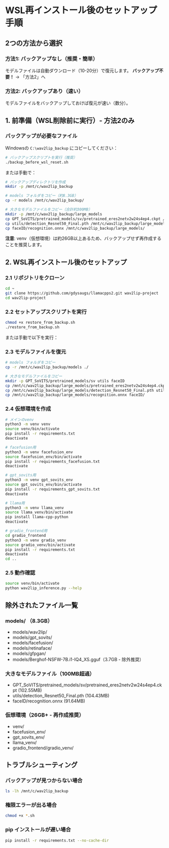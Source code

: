 # WSL再インストール後のセットアップ手順

## 2つの方法から選択

### 方法1: バックアップなし（推奨・簡単）
モデルファイルは自動ダウンロード（10-20分）で復元します。
**バックアップ不要！** → 「方法2」へ

### 方法2: バックアップあり（速い）
モデルファイルをバックアップしておけば復元が速い（数分）。

## 1. 前準備（WSL削除前に実行）- 方法2のみ

### バックアップが必要なファイル
Windowsの `C:\wav2lip_backup` にコピーしてください：

```bash
# バックアップスクリプトを実行（推奨）
./backup_before_wsl_reset.sh
```

または手動で：

```bash
# バックアップディレクトリを作成
mkdir -p /mnt/c/wav2lip_backup

# models フォルダをコピー（約8.3GB）
cp -r models /mnt/c/wav2lip_backup/

# 大きなモデルファイルをコピー（合計約300MB）
mkdir -p /mnt/c/wav2lip_backup/large_models
cp GPT_SoVITS/pretrained_models/sv/pretrained_eres2netv2w24s4ep4.ckpt /mnt/c/wav2lip_backup/large_models/
cp utils/detection_Resnet50_Final.pth /mnt/c/wav2lip_backup/large_models/
cp faceID/recognition.onnx /mnt/c/wav2lip_backup/large_models/
```

**注意**: venv（仮想環境）は約26GB以上あるため、バックアップせず再作成することを推奨します。

## 2. WSL再インストール後のセットアップ

### 2.1 リポジトリをクローン
```bash
cd ~
git clone https://github.com/gdysaugs/llamacpps2.git wav2lip-project
cd wav2lip-project
```

### 2.2 セットアップスクリプトを実行
```bash
chmod +x restore_from_backup.sh
./restore_from_backup.sh
```

または手動で以下を実行：

### 2.3 モデルファイルを復元
```bash
# models フォルダをコピー
cp -r /mnt/c/wav2lip_backup/models ./

# 大きなモデルファイルをコピー
mkdir -p GPT_SoVITS/pretrained_models/sv utils faceID
cp /mnt/c/wav2lip_backup/large_models/pretrained_eres2netv2w24s4ep4.ckpt GPT_SoVITS/pretrained_models/sv/
cp /mnt/c/wav2lip_backup/large_models/detection_Resnet50_Final.pth utils/
cp /mnt/c/wav2lip_backup/large_models/recognition.onnx faceID/
```

### 2.4 仮想環境を作成
```bash
# メインのvenv
python3 -m venv venv
source venv/bin/activate
pip install -r requirements.txt
deactivate

# facefusion用
python3 -m venv facefusion_env
source facefusion_env/bin/activate
pip install -r requirements_facefusion.txt
deactivate

# gpt_sovits用
python3 -m venv gpt_sovits_env
source gpt_sovits_env/bin/activate
pip install -r requirements_gpt_sovits.txt
deactivate

# llama用
python3 -m venv llama_venv
source llama_venv/bin/activate
pip install llama-cpp-python
deactivate

# gradio_frontend用
cd gradio_frontend
python3 -m venv gradio_venv
source gradio_venv/bin/activate
pip install -r requirements.txt
deactivate
cd ..
```

### 2.5 動作確認
```bash
source venv/bin/activate
python wav2lip_inference.py --help
```

## 除外されたファイル一覧

### models/ （8.3GB）
- models/wav2lip/
- models/gpt_sovits/
- models/facefusion/
- models/retinaface/
- models/gfpgan/
- models/Berghof-NSFW-7B.i1-IQ4_XS.gguf（3.7GB - 除外推奨）

### 大きなモデルファイル（100MB超過）
- GPT_SoVITS/pretrained_models/sv/pretrained_eres2netv2w24s4ep4.ckpt (102.55MB)
- utils/detection_Resnet50_Final.pth (104.43MB)
- faceID/recognition.onnx (91.64MB)

### 仮想環境（26GB+ - 再作成推奨）
- venv/
- facefusion_env/
- gpt_sovits_env/
- llama_venv/
- gradio_frontend/gradio_venv/

## トラブルシューティング

### バックアップが見つからない場合
```bash
ls -lh /mnt/c/wav2lip_backup
```

### 権限エラーが出る場合
```bash
chmod +x *.sh
```

### pip インストールが遅い場合
```bash
pip install -r requirements.txt --no-cache-dir
```